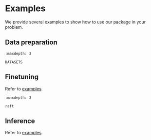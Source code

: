 # Examples

We provide several examples to show how to use our package in your problem.

## Data preparation

```{toctree}
:maxdepth: 3

DATASETS
```

## Finetuning

Refer to [examples](https://github.com/OptimalScale/LMFlow/blob/main/examples).

```{toctree}
:maxdepth: 3

raft
```

## Inference

Refer to [examples](https://github.com/OptimalScale/LMFlow/blob/main/examples).



